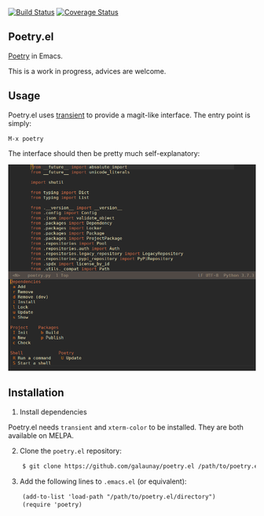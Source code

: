 [![Build Status](https://travis-ci.org/galaunay/poetry.el.svg?branch=master)](https://travis-ci.org/galaunay/poetry.el)
[![Coverage Status](https://coveralls.io/repos/github/galaunay/poetry.el/badge.svg?branch=master)](https://coveralls.io/github/galaunay/poetry.el?branch=master)
## Poetry.el

 [Poetry](https://poetry.eustace.io/) in Emacs.

 This is a work in progress, advices are welcome.


## Usage

Poetry.el uses [transient](https://github.com/magit/transient) to provide a magit-like interface.
The entry point is simply:
```
M-x poetry
```
The interface should then be pretty much self-explanatory:

<img src="doc/screenshot1.png" alt="screenshot" width="600"/>


## Installation

  1. Install dependencies

Poetry.el needs `transient` and `xterm-color` to be installed.
They are both available on MELPA.

  2. Clone the `poetry.el` repository:

```bash
    $ git clone https://github.com/galaunay/poetry.el /path/to/poetry.el/directory
```

  3. Add the following lines to `.emacs.el` (or equivalent):

```elisp
    (add-to-list 'load-path "/path/to/poetry.el/directory")
    (require 'poetry)
```

